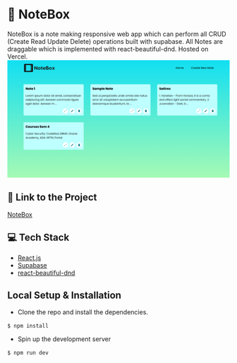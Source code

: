 # :notebook: NoteBox
NoteBox is a note making responsive web app which can perform all CRUD (Create Read Update Delete) operations built with supabase. All Notes are draggable which is implemented with react-beautiful-dnd. Hosted on Vercel.
![preview](./src/assets/preview.png)

## :link: Link to the Project
[NoteBox](https://note-box.vercel.app/)

## :computer: Tech Stack
* [React.js](https://reactjs.org/)
* [Supabase](https://supabase.com/)
* [react-beautiful-dnd](https://github.com/atlassian/react-beautiful-dnd)

## Local Setup & Installation
* Clone the repo and install the dependencies.
```
$ npm install
```
* Spin up the development server
```
$ npm run dev
```
